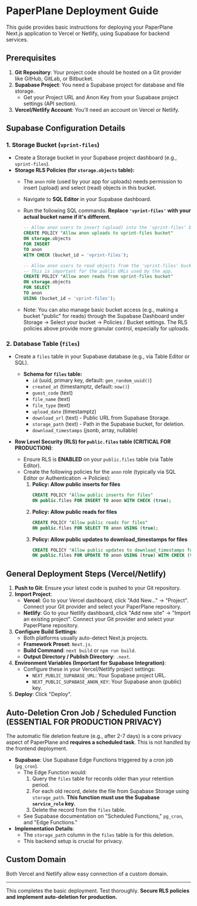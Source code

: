 
# PaperPlane Deployment Guide

This guide provides basic instructions for deploying your PaperPlane Next.js application to Vercel or Netlify, using Supabase for backend services.

## Prerequisites

1.  **Git Repository**: Your project code should be hosted on a Git provider like GitHub, GitLab, or Bitbucket.
2.  **Supabase Project**: You need a Supabase project for database and file storage.
    *   Get your Project URL and Anon Key from your Supabase project settings (API section).
3.  **Vercel/Netlify Account**: You'll need an account on Vercel or Netlify.

## Supabase Configuration Details

### 1. Storage Bucket (`vprint-files`)

*   Create a Storage bucket in your Supabase project dashboard (e.g., `vprint-files`).
*   **Storage RLS Policies (for `storage.objects` table):**
    *   The `anon` role (used by your app for uploads) needs permission to insert (upload) and select (read) objects in this bucket.
    *   Navigate to **SQL Editor** in your Supabase dashboard.
    *   Run the following SQL commands. **Replace `'vprint-files'` with your actual bucket name if it's different.**

        ```sql
        -- Allow anon users to insert (upload) into the 'vprint-files' bucket
        CREATE POLICY "Allow anon uploads to vprint-files bucket"
        ON storage.objects
        FOR INSERT
        TO anon
        WITH CHECK (bucket_id = 'vprint-files');

        -- Allow anon users to read objects from the 'vprint-files' bucket
        -- This is important for the public URLs used by the app.
        CREATE POLICY "Allow anon reads from vprint-files bucket"
        ON storage.objects
        FOR SELECT
        TO anon
        USING (bucket_id = 'vprint-files');
        ```
    *   Note: You can also manage basic bucket access (e.g., making a bucket "public" for reads) through the Supabase Dashboard under Storage -> Select your bucket -> Policies / Bucket settings. The RLS policies above provide more granular control, especially for uploads.

### 2. Database Table (`files`)

*   Create a `files` table in your Supabase database (e.g., via Table Editor or SQL).
    *   **Schema for `files` table:**
        *   `id` (uuid, primary key, default: `gen_random_uuid()`)
        *   `created_at` (timestamptz, default: `now()`)
        *   `guest_code` (text)
        *   `file_name` (text)
        *   `file_type` (text)
        *   `upload_date` (timestamptz)
        *   `download_url` (text) - Public URL from Supabase Storage.
        *   `storage_path` (text) - Path in the Supabase bucket, for deletion.
        *   `download_timestamps` (jsonb, array, nullable)

*   **Row Level Security (RLS) for `public.files` table (CRITICAL FOR PRODUCTION)**:
    *   Ensure RLS is **ENABLED** on your `public.files` table (via Table Editor).
    *   Create the following policies for the `anon` role (typically via SQL Editor or Authentication -> Policies):
        1.  **Policy: Allow public inserts for files**
            ```sql
            CREATE POLICY "Allow public inserts for files"
            ON public.files FOR INSERT TO anon WITH CHECK (true);
            ```
        2.  **Policy: Allow public reads for files**
            ```sql
            CREATE POLICY "Allow public reads for files"
            ON public.files FOR SELECT TO anon USING (true);
            ```
        3.  **Policy: Allow public updates to download_timestamps for files**
            ```sql
            CREATE POLICY "Allow public updates to download_timestamps for files"
            ON public.files FOR UPDATE TO anon USING (true) WITH CHECK (true);
            ```

## General Deployment Steps (Vercel/Netlify)

1.  **Push to Git**: Ensure your latest code is pushed to your Git repository.
2.  **Import Project**:
    *   **Vercel**: Go to your Vercel dashboard, click "Add New..." -> "Project". Connect your Git provider and select your PaperPlane repository.
    *   **Netlify**: Go to your Netlify dashboard, click "Add new site" -> "Import an existing project". Connect your Git provider and select your PaperPlane repository.
3.  **Configure Build Settings**:
    *   Both platforms usually auto-detect Next.js projects.
    *   **Framework Preset**: `Next.js`.
    *   **Build Command**: `next build` or `npm run build`.
    *   **Output Directory / Publish Directory**: `.next`.
4.  **Environment Variables (Important for Supabase Integration)**:
    *   Configure these in your Vercel/Netlify project settings:
        *   `NEXT_PUBLIC_SUPABASE_URL`: Your Supabase project URL.
        *   `NEXT_PUBLIC_SUPABASE_ANON_KEY`: Your Supabase anon (public) key.
5.  **Deploy**: Click "Deploy".

## Auto-Deletion Cron Job / Scheduled Function (ESSENTIAL FOR PRODUCTION PRIVACY)

The automatic file deletion feature (e.g., after 2-7 days) is a core privacy aspect of PaperPlane and **requires a scheduled task**. This is not handled by the frontend deployment.

*   **Supabase**: Use Supabase Edge Functions triggered by a cron job (`pg_cron`).
    *   The Edge Function would:
        1.  Query the `files` table for records older than your retention period.
        2.  For each old record, delete the file from Supabase Storage using `storage_path`. **This function must use the Supabase `service_role` key.**
        3.  Delete the record from the `files` table.
    *   See Supabase documentation on "Scheduled Functions," `pg_cron`, and "Edge Functions."
*   **Implementation Details**:
    *   The `storage_path` column in the `files` table is for this deletion.
    *   This backend setup is crucial for privacy.

## Custom Domain

Both Vercel and Netlify allow easy connection of a custom domain.

---

This completes the basic deployment. Test thoroughly. **Secure RLS policies and implement auto-deletion for production.**
